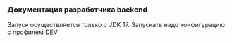 ### Документация разработчика backend

Запуск осуществляется только с JDK 17.
Запускать надо конфигурацию с профилем DEV